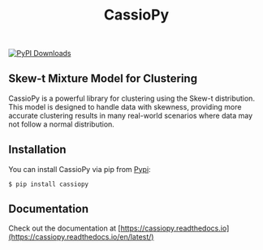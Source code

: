 <h1 align="center">CassioPy</h1><br>

[![PyPI Downloads](https://img.shields.io/pypi/dm/cassiopy.svg?label=PyPI%20downloads)](
https://pypi.org/project/cassiopy/)

## Skew-t Mixture Model for Clustering

CassioPy is a powerful library for clustering using the Skew-t distribution. This model is designed to handle data with skewness, providing more accurate clustering results in many real-world scenarios where data may not follow a normal distribution.


## Installation

You can install CassioPy via pip from [Pypi](https://pypi.org/project/cassiopy/):

    $ pip install cassiopy

## Documentation

Check out the documentation at [https://cassiopy.readthedocs.io](https://cassiopy.readthedocs.io/en/latest/)